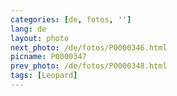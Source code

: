 ```yaml
---
categories: [de, fotos, '']
lang: de
layout: photo
next_photo: /de/fotos/P0000346.html
picname: P0000347
prev_photo: /de/fotos/P0000348.html
tags: [Leopard]
---
```

